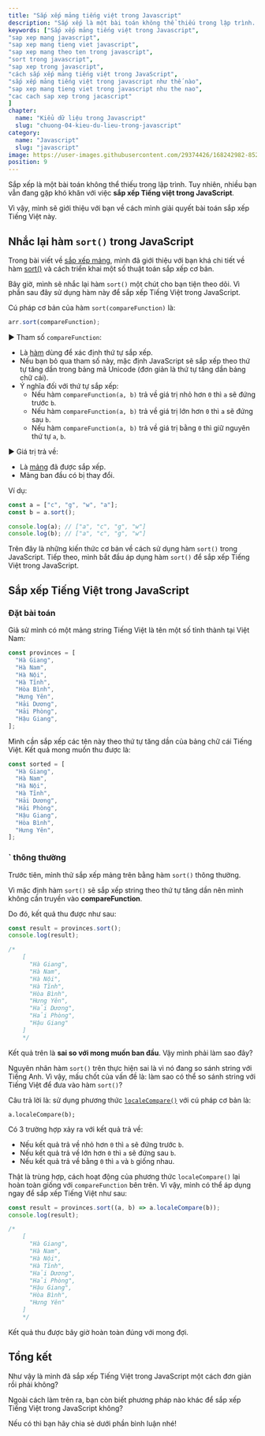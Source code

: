 ```yaml
---
title: "Sắp xếp mảng tiếng việt trong Javascript"
description: "Sắp xếp là một bài toán không thể thiếu trong lập trình. Tuy nhiên, nhiều bạn vẫn đang gặp khó khăn với việc sắp xếp Tiếng việt trong JavaScript.Vì vậy, mình sẽ giới thiệu với bạn về cách mình giải quyết bài toán sắp xếp Tiếng Việt này."
keywords: ["Sắp xếp mảng tiếng việt trong Javascript",
"sap xep mang javascript",
"sap xep mang tieng viet javascript",
"sap xep mang theo ten trong javascript",
"sort trong javascript",
"sap xep trong javascript",
"cách sắp xếp mảng tiếng việt trong JavaScript",
"sắp xếp mảng tiếng việt trong javascript như thế nào",
"sap xep mang tieng viet trong javascript nhu the nao",
"cac cach sap xep trong jacascript"
]
chapter:
  name: "Kiểu dữ liệu trong Javascript"
  slug: "chuong-04-kieu-du-lieu-trong-javascript"
category:
  name: "Javascript"
  slug: "javascript"
image: https://user-images.githubusercontent.com/29374426/168242982-85255f57-649f-4ce2-9d8f-b18e7000d66d.png
position: 9
---
```


Sắp xếp là một bài toán không thể thiếu trong lập trình. Tuy nhiên, nhiều bạn vẫn đang gặp khó khăn với việc **sắp xếp Tiếng việt trong JavaScript**.

Vì vậy, mình sẽ giới thiệu với bạn về cách mình giải quyết bài toán sắp xếp Tiếng Việt này.

## Nhắc lại hàm `sort()` trong JavaScript

Trong bài viết về [sắp xếp mảng](/bai-viet/javascript/sap-xep-mang-trong-javascript), mình đã giới thiệu với bạn khá chi tiết về hàm [sort()](https://developer.mozilla.org/en-US/docs/Web/JavaScript/Reference/Global_Objects/Array/sort) và cách triển khai một số thuật toán sắp xếp cơ bản.

Bây giờ, mình sẽ nhắc lại hàm `sort()` một chút cho bạn tiện theo dõi. Vì phần sau đây sử dụng hàm này để sắp xếp Tiếng Việt trong JavaScript.

Cú pháp cơ bản của hàm `sort(compareFunction)` là:

```js
arr.sort(compareFunction);
```

► Tham số `compareFunction`:

- Là [hàm](/bai-viet/javascript/ham-trong-javascript) dùng để xác định thứ tự sắp xếp.
- Nếu bạn bỏ qua tham số này, mặc định JavaScript sẽ sắp xếp theo thứ tự tăng dần trong bảng mã Unicode (đơn giản là thứ tự tăng dần bảng chữ cái).
- Ý nghĩa đối với thứ tự sắp xếp:
  - Nếu hàm `compareFunction(a, b)` trả về giá trị nhỏ hơn `0` thì `a` sẽ đứng trước `b`.
  - Nếu hàm `compareFunction(a, b)` trả về giá trị lớn hơn `0` thì `a` sẽ đứng sau `b`.
  - Nếu hàm `compareFunction(a, b)` trả về giá trị bằng `0` thì giữ nguyên thứ tự `a`, `b`.

► Giá trị trả về:

- Là [mảng](/bai-viet/javascript/mang-array-trong-javascript) đã được sắp xếp.
- Mảng ban đầu có bị thay đổi.

Ví dụ:

```js
const a = ["c", "g", "w", "a"];
const b = a.sort();

console.log(a); // ["a", "c", "g", "w"]
console.log(b); // ["a", "c", "g", "w"]
```

Trên đây là những kiến thức cơ bản về cách sử dụng hàm `sort()` trong JavaScript. Tiếp theo, mình bắt đầu áp dụng hàm `sort()` để sắp xếp Tiếng Việt trong JavaScript.

## Sắp xếp Tiếng Việt trong JavaScript

### Đặt bài toán

Giả sử mình có một mảng string Tiếng Việt là tên một số tỉnh thành tại Việt Nam:

```js
const provinces = [
  "Hà Giang",
  "Hà Nam",
  "Hà Nội",
  "Hà Tĩnh",
  "Hòa Bình",
  "Hưng Yên",
  "Hải Dương",
  "Hải Phòng",
  "Hậu Giang",
];
```

Mình cần sắp xếp các tên này theo thứ tự tăng dần của bảng chữ cái Tiếng Việt. Kết quả mong muốn thu được là:

```js
const sorted = [
  "Hà Giang",
  "Hà Nam",
  "Hà Nội",
  "Hà Tĩnh",
  "Hải Dương",
  "Hải Phòng",
  "Hậu Giang",
  "Hòa Bình",
  "Hưng Yên",
];
```

### ` thông thường

Trước tiên, mình thử sắp xếp mảng trên bằng hàm `sort()` thông thường.

Vì mặc định hàm `sort()` sẽ sắp xếp string theo thứ tự tăng dần nên mình không cần truyền vào **compareFunction**.

Do đó, kết quả thu được như sau:

```js
const result = provinces.sort();
console.log(result);

/*
    [
      "Hà Giang",
      "Hà Nam",
      "Hà Nội",
      "Hà Tĩnh",
      "Hòa Bình",
      "Hưng Yên",
      "Hải Dương",
      "Hải Phòng",
      "Hậu Giang"
    ]
    */
```

Kết quả trên là **sai so với mong muốn ban đầu**. Vậy mình phải làm sao đây?

Nguyên nhân hàm `sort()` trên thực hiện sai là vì nó đang so sánh string với Tiếng Anh. Vì vậy, mấu chốt của vấn đề là: làm sao có thể so sánh string với Tiếng Việt để đưa vào hàm `sort()`?

Câu trả lời là: sử dụng phương thức [`localeCompare()`](https://developer.mozilla.org/en-US/docs/Web/JavaScript/Reference/Global_Objects/String/localeCompare) với cú pháp cơ bản là:

    a.localeCompare(b);

Có 3 trường hợp xảy ra với kết quả trả về:

- Nếu kết quả trả về nhỏ hơn `0` thì `a` sẽ đứng trước `b`.
- Nếu kết quả trả về lớn hơn `0` thì `a` sẽ đứng sau `b`.
- Nếu kết quả trả về bằng `0` thì `a` và `b` giống nhau.

Thật là trùng hợp, cách hoạt động của phương thức `localeCompare()` lại hoàn toàn giống với `compareFunction` bên trên. Vì vậy, mình có thể áp dụng ngay để sắp xếp Tiếng Việt như sau:

```js
const result = provinces.sort((a, b) => a.localeCompare(b));
console.log(result);

/*
    [
      "Hà Giang",
      "Hà Nam",
      "Hà Nội",
      "Hà Tĩnh",
      "Hải Dương",
      "Hải Phòng",
      "Hậu Giang",
      "Hòa Bình",
      "Hưng Yên"
    ]
    */
```

Kết quả thu được bây giờ hoàn toàn đúng với mong đợi.

## Tổng kết

Như vậy là mình đã sắp xếp Tiếng Việt trong JavaScript một cách đơn giản rồi phải không?

Ngoài cách làm trên ra, bạn còn biết phương pháp nào khác để sắp xếp Tiếng Việt trong JavaScript không?

Nếu có thì bạn hãy chia sẻ dưới phần bình luận nhé!
